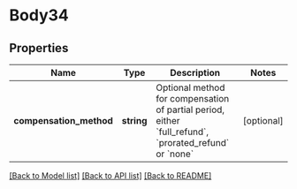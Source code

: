 # Body34

## Properties
Name | Type | Description | Notes
------------ | ------------- | ------------- | -------------
**compensation_method** | **string** | Optional method for compensation of partial period, either &#x60;full_refund&#x60;, &#x60;prorated_refund&#x60; or &#x60;none&#x60; | [optional] 

[[Back to Model list]](../README.md#documentation-for-models) [[Back to API list]](../README.md#documentation-for-api-endpoints) [[Back to README]](../README.md)



